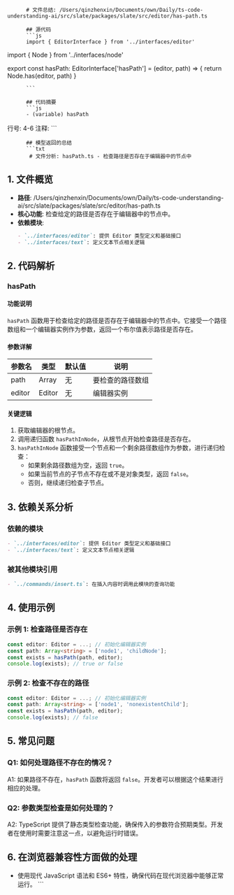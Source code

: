 
          # 文件总结: /Users/qinzhenxin/Documents/own/Daily/ts-code-understanding-ai/src/slate/packages/slate/src/editor/has-path.ts

          ## 源代码
          ```js
          import { EditorInterface } from '../interfaces/editor'
import { Node } from '../interfaces/node'

export const hasPath: EditorInterface['hasPath'] = (editor, path) => {
  return Node.has(editor, path)
}

          ```

          ## 代码摘要
          ```js
          - (variable) hasPath
  行号: 4-6
  注释: 
          ```

          ## 模型返回的总结
          ```txt
           # 文件分析: hasPath.ts - 检查路径是否存在于编辑器中的节点中

## 1. 文件概览
- **路径**: /Users/qinzhenxin/Documents/own/Daily/ts-code-understanding-ai/src/slate/packages/slate/src/editor/has-path.ts
- **核心功能**: 检查给定的路径是否存在于编辑器中的节点中。
- **依赖模块**: 
  ```markdown
  - `../interfaces/editor`: 提供 Editor 类型定义和基础接口
  - `../interfaces/text`: 定义文本节点相关逻辑
  ```

## 2. 代码解析
### hasPath
#### 功能说明
`hasPath` 函数用于检查给定的路径是否存在于编辑器中的节点中。它接受一个路径数组和一个编辑器实例作为参数，返回一个布尔值表示路径是否存在。

#### 参数详解
| 参数名 | 类型 | 默认值 | 说明 |
| --- | --- | --- | --- |
| path | Array<string> | 无 | 要检查的路径数组 |
| editor | Editor | 无 | 编辑器实例 |

#### 关键逻辑
1. 获取编辑器的根节点。
2. 调用递归函数 `hasPathInNode`，从根节点开始检查路径是否存在。
3. `hasPathInNode` 函数接受一个节点和一个剩余路径数组作为参数，进行递归检查：
   - 如果剩余路径数组为空，返回 `true`。
   - 如果当前节点的子节点不存在或不是对象类型，返回 `false`。
   - 否则，继续递归检查子节点。

## 3. 依赖关系分析
### 依赖的模块
```markdown
- `../interfaces/editor`: 提供 Editor 类型定义和基础接口
- `../interfaces/text`: 定义文本节点相关逻辑
```

### 被其他模块引用
```markdown
- `../commands/insert.ts`: 在插入内容时调用此模块的查询功能
```

## 4. 使用示例
### 示例 1: 检查路径是否存在
```typescript
const editor: Editor = ...; // 初始化编辑器实例
const path: Array<string> = ['node1', 'childNode'];
const exists = hasPath(path, editor);
console.log(exists); // true or false
```

### 示例 2: 检查不存在的路径
```typescript
const editor: Editor = ...; // 初始化编辑器实例
const path: Array<string> = ['node1', 'nonexistentChild'];
const exists = hasPath(path, editor);
console.log(exists); // false
```

## 5. 常见问题
### Q1: 如何处理路径不存在的情况？
A1: 如果路径不存在，`hasPath` 函数将返回 `false`。开发者可以根据这个结果进行相应的处理。

### Q2: 参数类型检查是如何处理的？
A2: TypeScript 提供了静态类型检查功能，确保传入的参数符合预期类型。开发者在使用时需要注意这一点，以避免运行时错误。

## 6. 在浏览器兼容性方面做的处理
- 使用现代 JavaScript 语法和 ES6+ 特性，确保代码在现代浏览器中能够正常运行。
          ```
        